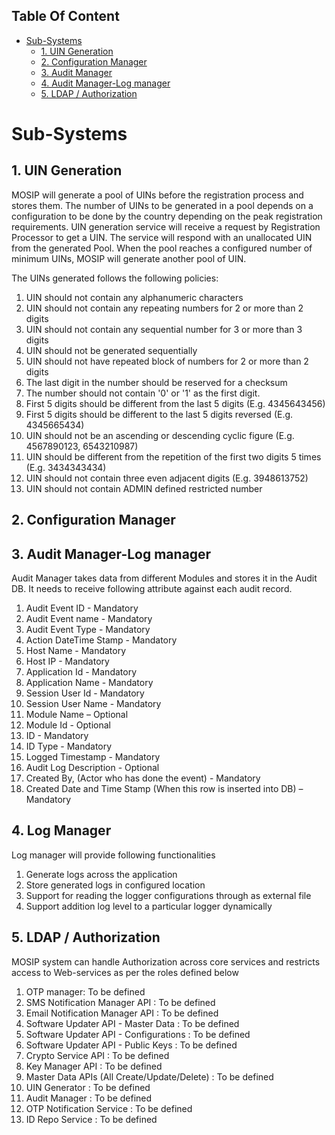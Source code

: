## Table Of Content
- [Sub-Systems](#sub-systems)
  * [1. UIN Generation](#1-uin-generation)
  * [2. Configuration Manager](#2-configuration-manager)
  * [3. Audit Manager](#3-audit-manager)
  * [4. Audit Manager-Log manager](#4-log-manager)
  * [5. LDAP / Authorization](#5-ldap--authorization)
# Sub-Systems
## 1. UIN Generation
MOSIP will generate a pool of UINs before the registration process and stores them. The number of UINs to be generated in a pool depends on a configuration to be done by the country depending on the peak registration requirements. UIN generation service will receive a request by Registration Processor to get a UIN. The service will respond with an unallocated UIN from the generated Pool. When the pool reaches a configured number of minimum UINs, MOSIP will generate another pool of UIN. 


The UINs generated follows the following policies:


1. UIN should not contain any alphanumeric characters
1. UIN should not contain any repeating numbers for 2 or more than 2 digits
1. UIN should not contain any sequential number for 3 or more than 3 digits
1. UIN should not be generated sequentially
1. UIN should not have repeated block of numbers for 2 or more than 2 digits
1. The last digit in the number should be reserved for a checksum
1. The number should not contain '0' or '1' as the first digit.
1. First 5 digits should be different from the last 5 digits (E.g. 4345643456)
1. First 5 digits should be different to the last 5 digits reversed (E.g. 4345665434)
1. UIN should not be an ascending or descending cyclic figure (E.g. 4567890123, 6543210987)
1. UIN should be different from the repetition of the first two digits 5 times (E.g. 3434343434)
1. UIN should not contain three even adjacent digits (E.g. 3948613752)
1. UIN should not contain ADMIN defined restricted number

## 2. Configuration Manager
## 3. Audit Manager-Log manager
Audit Manager takes data from different Modules and stores it in the Audit DB. It needs to receive following attribute against each audit record. 
1. Audit Event ID - Mandatory
1. Audit Event name - Mandatory
1. Audit Event Type - Mandatory
1. Action DateTime Stamp - Mandatory
1. Host Name - Mandatory
1. Host IP - Mandatory
1. Application Id - Mandatory
1. Application Name - Mandatory
1. Session User Id - Mandatory
1. Session User Name - Mandatory
1. Module Name – Optional
1. Module Id - Optional
1. ID - Mandatory
1. ID Type - Mandatory
1. Logged Timestamp - Mandatory
1. Audit Log Description - Optional
1. Created By, (Actor who has done the event) - Mandatory
1. Created Date and Time Stamp (When this row is inserted into DB) – Mandatory
## 4. Log Manager
Log manager will provide following functionalities
1. Generate logs across the application
1. Store generated logs in configured location
1. Support for reading the logger configurations through as external file
1. Support addition log level to a particular logger dynamically

## 5. LDAP / Authorization
MOSIP system can handle Authorization across core services and restricts access to Web-services as per the roles defined below

1. OTP manager: To be defined
1. SMS Notification Manager API : To be defined
1. Email Notification Manager API : To be defined
1. Software Updater API - Master Data : To be defined
1. Software Updater API - Configurations : To be defined
1. Software Updater API - Public Keys : To be defined
1. Crypto Service API : To be defined
1. Key Manager API : To be defined
1. Master Data APIs (All Create/Update/Delete) : To be defined
1. UIN Generator : To be defined
1. Audit Manager : To be defined
1. OTP Notification Service : To be defined
1. ID Repo Service : To be defined
